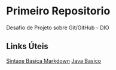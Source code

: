 # Primeiro Repositorio
Desafio de Projeto sobre Git/GitHub - DIO

## Links Úteis
[Sintaxe Basica Markdown](https://www.markdownguide.org/basic-syntax/)
[Java Basico](https://felipe-aguiar.gitbook.io/dio-java/gitbook)
